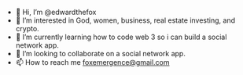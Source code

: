 - 👋 Hi, I’m @edwardthefox
- 👀 I’m interested in God, women, business, real estate investing, and crypto. 
- 🌱 I’m currently learning how to code web 3 so i can build a social network app.
- 💞️ I’m looking to collaborate on a social network app.
- 📫 How to reach me foxemergence@gmail.com 

<!---
edwardthefox/edwardthefox is a ✨ special ✨ repository because its `README.md` (this file) appears on your GitHub profile.
You can click the Preview link to take a look at your changes.
--->

